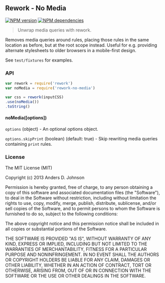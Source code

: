 ## Rework - No Media

[![NPM version](https://badge.fury.io/js/rework-no-media.png)](http://badge.fury.io/js/rework-no-media)
[![NPM dependencies](https://david-dm.org/adjohnson916/rework-no-media.png)](https://david-dm.org/adjohnson916/rework-no-media)

> Unwrap media queries with rework.

Removes media queries around rules, placing those rules in the same location as before, but at the root scope instead.
Useful for e.g. providing alternate stylesheets to older browsers in a mobile-first design.

See `test/fixtures` for examples.

### API

```js
var rework = require('rework')
var noMedia = require('rework-no-media')

var css = rework(inputCSS)
.use(noMedia())
.toString()
```

#### noMedia([options])

`options` (object) - An optional options object.

`options.skipPrint` (boolean) (default: true) - Skip rewriting media queries containing `print` rules.

### License

The MIT License (MIT)

Copyright (c) 2013 Anders D. Johnson

Permission is hereby granted, free of charge, to any person obtaining a copy
of this software and associated documentation files (the "Software"), to deal
in the Software without restriction, including without limitation the rights
to use, copy, modify, merge, publish, distribute, sublicense, and/or sell
copies of the Software, and to permit persons to whom the Software is
furnished to do so, subject to the following conditions:

The above copyright notice and this permission notice shall be included in
all copies or substantial portions of the Software.

THE SOFTWARE IS PROVIDED "AS IS", WITHOUT WARRANTY OF ANY KIND, EXPRESS OR
IMPLIED, INCLUDING BUT NOT LIMITED TO THE WARRANTIES OF MERCHANTABILITY,
FITNESS FOR A PARTICULAR PURPOSE AND NONINFRINGEMENT. IN NO EVENT SHALL THE
AUTHORS OR COPYRIGHT HOLDERS BE LIABLE FOR ANY CLAIM, DAMAGES OR OTHER
LIABILITY, WHETHER IN AN ACTION OF CONTRACT, TORT OR OTHERWISE, ARISING FROM,
OUT OF OR IN CONNECTION WITH THE SOFTWARE OR THE USE OR OTHER DEALINGS IN
THE SOFTWARE.
